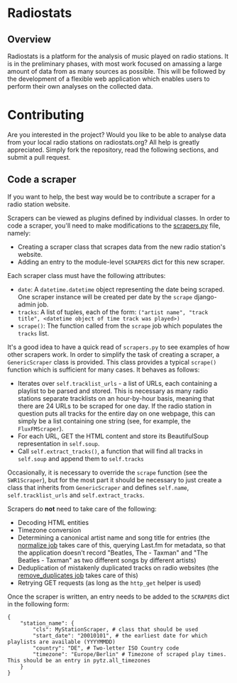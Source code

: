 # Radiostats

## Overview

Radiostats is a platform for the analysis of music played on radio stations.
It is in the preliminary phases, with most work focused on amassing a large
amount of data from as many sources as possible. This will be followed by
the development of a flexible web application which enables users to perform
their own analyses on the collected data.

# Contributing

Are you interested in the project? Would you like to be able to analyse data from
your local radio stations on radiostats.org? All help is greatly appreciated.
Simply fork the repository, read the following sections, and submit a pull request.

## Code a scraper

If you want to help, the best way would be to contribute a scraper for a radio
station website.

Scrapers can be viewed as plugins defined by individual classes. In order to
code a scraper, you'll need to make modifications to the
[scrapers.py](https://github.com/kopf/radiostats/blob/master/scraper/scrapers.py)
file, namely:

* Creating a scraper class that scrapes data from the new radio station's website.
* Adding an entry to the module-level `SCRAPERS` dict for this new scraper.

Each scraper class must have the following attributes:

* `date`: A `datetime.datetime` object representing the date being scraped. One
scraper instance will be created per date by the `scrape` django-admin job.
* `tracks`: A list of tuples, each of the form: `("artist name", "track title", <datetime object of time track was played>)`
* `scrape()`: The function called from the `scrape` job which populates the `tracks` list.

It's a good idea to have a quick read of `scrapers.py` to see examples of
how other scrapers work. In order to simplify the task of creating a scraper,
a `GenericScraper` class is provided. This class provides a typical `scrape()`
function which is sufficient for many cases. It behaves as follows:

* Iterates over `self.tracklist_urls` - a list of URLs, each containing a playlist
to be parsed and stored. This is necessary as many radio stations separate
tracklists on an hour-by-hour basis, meaning that there are 24 URLs to be scraped for one day. If the radio station in question puts all tracks for the entire day on one webpage, this can simply be a list containing one string (see, for example, the `FluxFMScraper`).
* For each URL, GET the HTML content and store its BeautifulSoup representation in `self.soup`.
* Call `self.extract_tracks()`, a function that will find all tracks in `self.soup` and append them to `self.tracks`

Occasionally, it is necessary to override the `scrape` function (see the `SWR1Scraper`),
but for the most part it should be necessary to just create a class that inherits from `GenericScraper`
and defines `self.name`, `self.tracklist_urls` and `self.extract_tracks`.

Scrapers do **not** need to take care of the following:

* Decoding HTML entities
* Timezone conversion
* Determining a canonical artist name and song title for entries (the [normalize job](https://github.com/kopf/radiostats/blob/master/scraper/management/commands/normalize.py) takes care of this, querying Last.fm for metadata, so that the application doesn't record "Beatles, The - Taxman" and "The Beatles - Taxman" as two different songs by different artists)
* Deduplication of mistakenly duplicated tracks on radio websites (the [remove_duplicates job](https://github.com/kopf/radiostats/blob/master/scraper/management/commands/remove_duplicates.py) takes care of this)
* Retrying GET requests (as long as the `http_get` helper is used)

Once the scraper is written, an entry needs to be added to the `SCRAPERS` dict in the following form:

````
{
    "station_name": {
        "cls": MyStationScraper, # class that should be used
        "start_date": "20010101", # the earliest date for which playlists are available (YYYYMMDD)
        "country": "DE", # Two-letter ISO Country code
        "timezone": "Europe/Berlin" # Timezone of scraped play times. This should be an entry in pytz.all_timezones
    }
}
````
